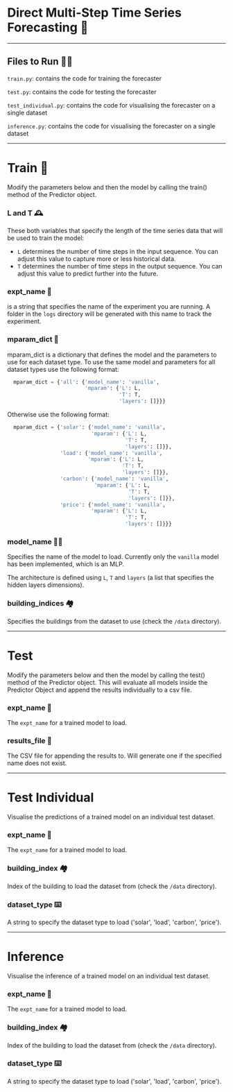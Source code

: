 # Direct Multi-Step Time Series Forecasting 🔮

---

## Files to Run 🏃‍♀️
`train.py`: contains the code for training the forecaster

`test.py`: contains the code for testing the forecaster

`test_individual.py`: contains the code for visualising the forecaster on a single dataset 

`inference.py`: contains the code for visualising the forecaster on a single dataset

---

# Train 🚂
Modify the parameters below and then the model by calling the train() method of the Predictor object.

###  L and T 🕰️  
These both variables that specify the length of the time series data that will be used to train the model:
- `L` determines the number of time steps in the input sequence. You can adjust this value to capture more or less 
  historical data.
- `T` determines the number of time steps in the output sequence. You can adjust this value to predict further into the 
  future.

### expt_name 🧪
is a string that specifies the name of the experiment you are running. A folder in the `logs` directory will
be generated with this name to track the experiment.

### mparam_dict 📜

mparam_dict is a dictionary that defines the model and the parameters to use for each dataset type. To use the same 
model and parameters for all dataset types use the following format:

```python
  mparam_dict = {'all': {'model_name': 'vanilla',
                         'mparam': {'L': L,
                                    'T': T,
                                    'layers': []}}}
```

Otherwise use the following format:
```python
  mparam_dict = {'solar': {'model_name': 'vanilla',
                           'mparam': {'L': L,
                                      'T': T,
                                      'layers': []}},
                 'load': {'model_name': 'vanilla',
                          'mparam': {'L': L,
                                     'T': T,
                                     'layers': []}},
                 'carbon': {'model_name': 'vanilla',
                            'mparam': {'L': L,
                                       'T': T,
                                       'layers': []}},
                 'price': {'model_name': 'vanilla',
                           'mparam': {'L': L,
                                      'T': T,
                                      'layers': []}}}
```

### model_name 🕵️‍♂️
Specifies the name of the model to load. Currently only the `vanilla` model has been implemented, which is an MLP. 

The architecture is defined using `L`, `T` and `layers` (a list that specifies the hidden layers dimensions).

### building_indices 🏘️
Specifies the buildings from the dataset to use (check the `/data` directory).

---

# Test
Modify the parameters below and then the model by calling the test() method of the Predictor object. This will evaluate 
all models inside the Predictor Object and append the results individually to a csv file. 

### expt_name 🧪
The `expt_name` for a trained model to load.

### results_file 👀
The CSV file for appending the results to. Will generate one if the specified name does not exist.

--- 

# Test Individual
Visualise the predictions of a trained model on an individual test dataset.

### expt_name 🧪
The `expt_name` for a trained model to load.

### building_index 🏘️
Index of the building to load the dataset from (check the `/data` directory).

### dataset_type ⌨️
A string to specify the dataset type to load ('solar', 'load', 'carbon', 'price').

--- 

# Inference
Visualise the inference of a trained model on an individual test dataset.

### expt_name 🧪
The `expt_name` for a trained model to load.

### building_index 🏘️
Index of the building to load the dataset from (check the `/data` directory).

### dataset_type ⌨️
A string to specify the dataset type to load ('solar', 'load', 'carbon', 'price').
